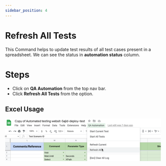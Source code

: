 ```yaml
---
sidebar_position: 4
---
```


# Refresh All Tests

This Command helps to update test results of all test cases present in a spreadsheet. We can see the status in **automation status** column.

# Steps

- Click on **QA Automation** from the top nav bar.
- Click **Refresh All Tests** from the option.


## Excel Usage

![Refresh all tests](./img/refresh_all_tests.png)

